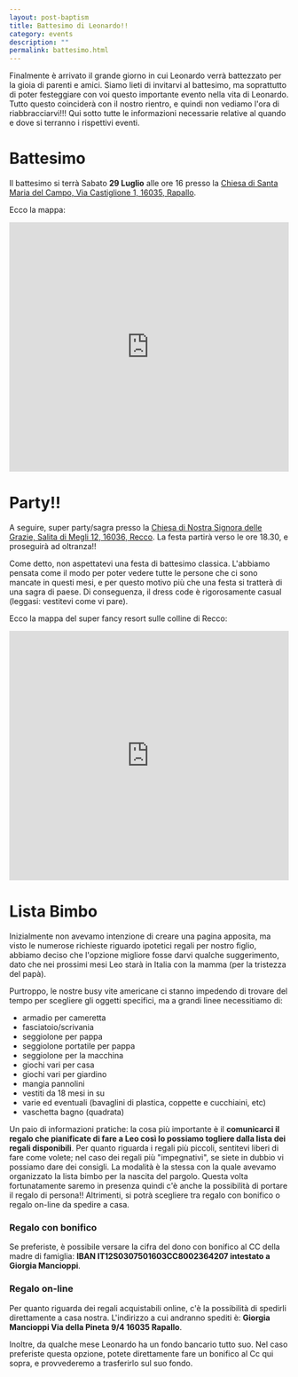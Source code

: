 ```yaml
---
layout: post-baptism
title: Battesimo di Leonardo!!
category: events
description: ""
permalink: battesimo.html
---
```


Finalmente è arrivato il grande giorno in cui Leonardo verrà battezzato per la gioia di parenti e amici.
Siamo lieti di invitarvi al battesimo, ma soprattutto di poter festeggiare con voi questo importante evento nella vita di Leonardo. Tutto questo coinciderà con il nostro rientro, e quindi non vediamo l'ora di riabbracciarvi!!! Qui sotto tutte le informazioni necessarie relative al quando e dove si terranno i rispettivi eventi.

# Battesimo

Il battesimo si terrà Sabato **29 Luglio** alle ore 16 presso la [Chiesa di Santa Maria del Campo, Via Castiglione 1, 16035, Rapallo](https://www.google.com/maps/place/Santa+Maria+Del+Campo/@44.3582979,9.1913479,17z/data=!3m1!4b1!4m5!3m4!1s0x12d4a077625a68bd:0xd4000e8d65bacbc4!8m2!3d44.3582979!4d9.1935366).

Ecco la mappa:

<iframe src="https://www.google.com/maps/embed?pb=!1m18!1m12!1m3!1d4797.539437535479!2d9.192993395392223!3d44.358568998791526!2m3!1f0!2f0!3f0!3m2!1i1024!2i768!4f13.1!3m3!1m2!1s0x12d4a077625a68bd%3A0xd4000e8d65bacbc4!2sSanta+Maria+Del+Campo!5e0!3m2!1sen!2sus!4v1498344365400" width="100%" height="450" frameborder="0" style="border:0" allowfullscreen></iframe>

# Party!!

A seguire, super party/sagra presso la [Chiesa di Nostra Signora delle Grazie, Salita di Megli 12, 16036, Recco](https://www.google.com/maps/place/Chiesa+Nostra+Signora+delle+Grazie/@44.3641918,9.1380172,17.5z/data=!4m13!1m7!3m6!1s0x12d35e4e031404bf:0x3401d795df3afeb0!2sSalita+Megli,+16036+Recco+GE,+Italy!3b1!8m2!3d44.3626501!4d9.1393194!3m4!1s0x0:0xfa893e7657e300a1!8m2!3d44.3636719!4d9.1383713). La festa partirà verso le ore 18.30, e proseguirà ad oltranza!!

Come detto, non aspettatevi una festa di battesimo classica. L'abbiamo pensata come il modo per poter vedere tutte le persone che ci sono mancate in questi mesi, e per questo motivo più che una festa si tratterà di una sagra di paese. Di conseguenza, il dress code è rigorosamente casual (leggasi: vestitevi come vi pare).

Ecco la mappa del super fancy resort sulle colline di Recco:

<iframe src="https://www.google.com/maps/embed?pb=!1m18!1m12!1m3!1d2016.9232790878784!2d9.138017212295182!3d44.36419178424728!2m3!1f0!2f0!3f0!3m2!1i1024!2i768!4f13.1!3m3!1m2!1s0x0%3A0xfa893e7657e300a1!2sChiesa+Nostra+Signora+delle+Grazie!5e0!3m2!1sen!2sus!4v1498344547492" width="100%" height="450" frameborder="0" style="border:0" allowfullscreen></iframe>

# Lista Bimbo

Inizialmente non avevamo intenzione di creare una pagina apposita, ma visto le numerose richieste riguardo ipotetici regali per nostro figlio, abbiamo deciso che l'opzione migliore fosse darvi qualche suggerimento, dato che nei prossimi mesi Leo starà in Italia con la mamma (per la tristezza del papà).

Purtroppo, le nostre busy vite americane ci stanno impedendo di trovare del tempo per scegliere gli oggetti specifici, ma a grandi linee necessitiamo di:

 * armadio per cameretta
 * fasciatoio/scrivania
 * seggiolone per pappa
 * seggiolone portatile per pappa
 * seggiolone per la macchina
 * giochi vari per casa
 * giochi vari per giardino
 * mangia pannolini
 * vestiti da 18 mesi in su
 * varie ed eventuali (bavaglini di plastica, coppette e cucchiaini, etc)
 * vaschetta bagno (quadrata)


Un paio di informazioni pratiche: la cosa più importante è il **comunicarci il regalo che pianificate di fare a Leo così lo possiamo togliere dalla lista dei regali disponibili**. Per quanto riguarda i regali più piccoli, sentitevi liberi di fare come volete; nel caso dei regali più "impegnativi", se siete in dubbio vi possiamo dare dei consigli. La modalità è la stessa con la quale avevamo organizzato la lista bimbo per la nascita del pargolo. Questa volta fortunatamente saremo in presenza quindi c'è anche la possibilità di portare il regalo di persona!! Altrimenti, si potrà scegliere tra regalo con bonifico o regalo on-line da spedire a casa.

<div class="row">
<div class="col-md-6">
<h3>Regalo con bonifico</h3>
<p> Se preferiste, è possibile versare la cifra del dono con bonifico al CC della madre di famiglia: <b>IBAN IT12S0307501603CC8002364207 intestato a Giorgia Mancioppi</b>. </p>
</div>
<div class="col-md-6">
<h3>Regalo on-line</h3>
<p> Per quanto riguarda dei regali acquistabili online, c'è la possibilità di spedirli direttamente a casa nostra. L'indirizzo a cui andranno spediti è: <b>Giorgia Mancioppi Via della Pineta 9/4 16035 Rapallo</b>.</p>
</div>
</div>

Inoltre, da qualche mese Leonardo ha un fondo bancario tutto suo. Nel caso preferiste questa opzione, potete direttamente fare un bonifico al Cc qui sopra, e provvederemo a trasferirlo sul suo fondo.
